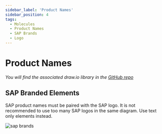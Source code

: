 ```yaml
---
sidebar_label: 'Product Names'
sidebar_position: 4
tags:
  - Molecules
  - Product Names
  - SAP Brands
  - Logo
---
```


# Product Names

*You will find the associated draw.io library in the  [GitHub repo](https://github.com/SAP/btp-solution-diagrams/tree/main/assets/shape-libraries-and-editable-presets/draw.io)*

## SAP Branded Elements

SAP product names must be paired with the SAP logo.
It is not recommended to use too many SAP logos in the same diagram. Use text only elements instead.

![sap brands](../../pics/sap_brands.png)


